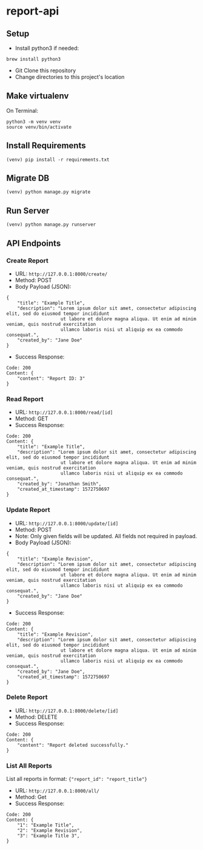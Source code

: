 # report-api

## Setup
- Install python3 if needed:
```
brew install python3
```

- Git Clone this repository
- Change directories to this project's location

## Make virtualenv
On Terminal:

```
python3 -m venv venv
source venv/bin/activate
```

## Install Requirements
```
(venv) pip install -r requirements.txt
```

## Migrate DB
```
(venv) python manage.py migrate
```

## Run Server
```
(venv) python manage.py runserver
```

## API Endpoints

### Create Report
- URL: `http://127.0.0.1:8000/create/`
- Method: POST
- Body Payload (JSON):
```
{
    "title": "Example Title",
    "description": "Lorem ipsum dolor sit amet, consectetur adipiscing elit, sed do eiusmod tempor incididunt 
                    ut labore et dolore magna aliqua. Ut enim ad minim veniam, quis nostrud exercitation 
                    ullamco laboris nisi ut aliquip ex ea commodo consequat.",
    "created_by": "Jane Doe"
}
```
- Success Response: 
```
Code: 200
Content: {
    "content": "Report ID: 3"
}
```

### Read Report
- URL: `http://127.0.0.1:8000/read/[id]`
- Method: GET
- Success Response: 
```
Code: 200
Content: {
    "title": "Example Title",
    "description": "Lorem ipsum dolor sit amet, consectetur adipiscing elit, sed do eiusmod tempor incididunt 
                    ut labore et dolore magna aliqua. Ut enim ad minim veniam, quis nostrud exercitation 
                    ullamco laboris nisi ut aliquip ex ea commodo consequat.",
    "created_by": "Jonathan Smith",
    "created_at_timestamp": 1572750697
}
```

### Update Report
- URL: `http://127.0.0.1:8000/update/[id]`
- Method: POST
- Note: Only given fields will be updated.  All fields not required in payload.
- Body Payload (JSON):
```
{
    "title": "Example Revision",
    "description": "Lorem ipsum dolor sit amet, consectetur adipiscing elit, sed do eiusmod tempor incididunt 
                    ut labore et dolore magna aliqua. Ut enim ad minim veniam, quis nostrud exercitation 
                    ullamco laboris nisi ut aliquip ex ea commodo consequat.",
    "created_by": "Jane Doe"
}
```
- Success Response: 
```
Code: 200
Content: {
    "title": "Example Revision",
    "description": "Lorem ipsum dolor sit amet, consectetur adipiscing elit, sed do eiusmod tempor incididunt 
                    ut labore et dolore magna aliqua. Ut enim ad minim veniam, quis nostrud exercitation 
                    ullamco laboris nisi ut aliquip ex ea commodo consequat.",
    "created_by": "Jane Doe",
    "created_at_timestamp": 1572750697
}
```

### Delete Report
- URL: `http://127.0.0.1:8000/delete/[id]`
- Method: DELETE
- Success Response: 
```
Code: 200
Content: {
    "content": "Report deleted successfully."
}
```

### List All Reports
List all reports in format: `{"report_id": "report_title"}`
- URL: `http://127.0.0.1:8000/all/`
- Method: Get
- Success Response: 
```
Code: 200
Content: {
    "1": "Example Title",
    "2": "Example Revision",
    "3": "Example Title 3",
}
```